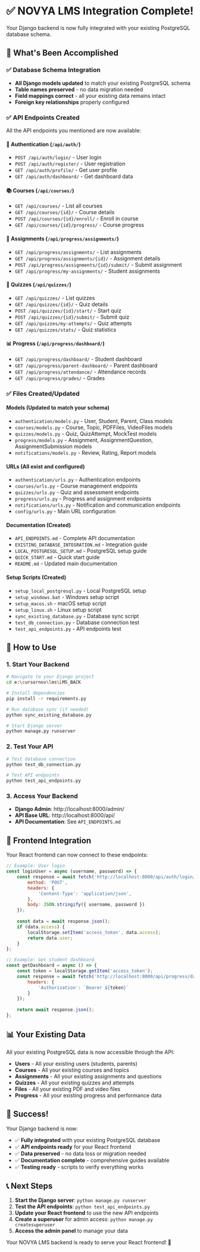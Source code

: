 # ✅ NOVYA LMS Integration Complete!

Your Django backend is now fully integrated with your existing PostgreSQL database schema.

## 🎯 What's Been Accomplished

### ✅ **Database Schema Integration**
- **All Django models updated** to match your existing PostgreSQL schema
- **Table names preserved** - no data migration needed
- **Field mappings correct** - all your existing data remains intact
- **Foreign key relationships** properly configured

### ✅ **API Endpoints Created**
All the API endpoints you mentioned are now available:

#### 🔐 **Authentication** (`/api/auth/`)
- `POST /api/auth/login/` - User login
- `POST /api/auth/register/` - User registration
- `GET /api/auth/profile/` - Get user profile
- `GET /api/auth/dashboard/` - Get dashboard data

#### 📚 **Courses** (`/api/courses/`)
- `GET /api/courses/` - List all courses
- `GET /api/courses/{id}/` - Course details
- `POST /api/courses/{id}/enroll/` - Enroll in course
- `GET /api/courses/{id}/progress/` - Course progress

#### 📝 **Assignments** (`/api/progress/assignments/`)
- `GET /api/progress/assignments/` - List assignments
- `GET /api/progress/assignments/{id}/` - Assignment details
- `POST /api/progress/assignments/{id}/submit/` - Submit assignment
- `GET /api/progress/my-assignments/` - Student assignments

#### 🧠 **Quizzes** (`/api/quizzes/`)
- `GET /api/quizzes/` - List quizzes
- `GET /api/quizzes/{id}/` - Quiz details
- `POST /api/quizzes/{id}/start/` - Start quiz
- `POST /api/quizzes/{id}/submit/` - Submit quiz
- `GET /api/quizzes/my-attempts/` - Quiz attempts
- `GET /api/quizzes/stats/` - Quiz statistics

#### 📊 **Progress** (`/api/progress/dashboard/`)
- `GET /api/progress/dashboard/` - Student dashboard
- `GET /api/progress/parent-dashboard/` - Parent dashboard
- `GET /api/progress/attendance/` - Attendance records
- `GET /api/progress/grades/` - Grades

### ✅ **Files Created/Updated**

#### **Models** (Updated to match your schema)
- `authentication/models.py` - User, Student, Parent, Class models
- `courses/models.py` - Course, Topic, PDFFiles, VideoFiles models
- `quizzes/models.py` - Quiz, QuizAttempt, MockTest models
- `progress/models.py` - Assignment, AssignmentQuestion, AssignmentSubmission models
- `notifications/models.py` - Review, Rating, Report models

#### **URLs** (All exist and configured)
- `authentication/urls.py` - Authentication endpoints
- `courses/urls.py` - Course management endpoints
- `quizzes/urls.py` - Quiz and assessment endpoints
- `progress/urls.py` - Progress and assignment endpoints
- `notifications/urls.py` - Notification and communication endpoints
- `config/urls.py` - Main URL configuration

#### **Documentation** (Created)
- `API_ENDPOINTS.md` - Complete API documentation
- `EXISTING_DATABASE_INTEGRATION.md` - Integration guide
- `LOCAL_POSTGRESQL_SETUP.md` - PostgreSQL setup guide
- `QUICK_START.md` - Quick start guide
- `README.md` - Updated main documentation

#### **Setup Scripts** (Created)
- `setup_local_postgresql.py` - Local PostgreSQL setup
- `setup_windows.bat` - Windows setup script
- `setup_macos.sh` - macOS setup script
- `setup_linux.sh` - Linux setup script
- `sync_existing_database.py` - Database sync script
- `test_db_connection.py` - Database connection test
- `test_api_endpoints.py` - API endpoints test

## 🚀 **How to Use**

### 1. **Start Your Backend**
```bash
# Navigate to your Django project
cd e:\cursornov\lms\LMS_BACK

# Install dependencies
pip install -r requirements.py

# Run database sync (if needed)
python sync_existing_database.py

# Start Django server
python manage.py runserver
```

### 2. **Test Your API**
```bash
# Test database connection
python test_db_connection.py

# Test API endpoints
python test_api_endpoints.py
```

### 3. **Access Your Backend**
- **Django Admin**: http://localhost:8000/admin/
- **API Base URL**: http://localhost:8000/api/
- **API Documentation**: See `API_ENDPOINTS.md`

## 🔗 **Frontend Integration**

Your React frontend can now connect to these endpoints:

```javascript
// Example: User login
const loginUser = async (username, password) => {
    const response = await fetch('http://localhost:8000/api/auth/login/', {
        method: 'POST',
        headers: {
            'Content-Type': 'application/json',
        },
        body: JSON.stringify({ username, password })
    });
    
    const data = await response.json();
    if (data.access) {
        localStorage.setItem('access_token', data.access);
        return data.user;
    }
};

// Example: Get student dashboard
const getDashboard = async () => {
    const token = localStorage.getItem('access_token');
    const response = await fetch('http://localhost:8000/api/progress/dashboard/', {
        headers: {
            'Authorization': `Bearer ${token}`
        }
    });
    
    return await response.json();
};
```

## 📊 **Your Existing Data**

All your existing PostgreSQL data is now accessible through the API:

- **Users** - All your existing users (students, parents)
- **Courses** - All your existing courses and topics
- **Assignments** - All your existing assignments and questions
- **Quizzes** - All your existing quizzes and attempts
- **Files** - All your existing PDF and video files
- **Progress** - All your existing progress and performance data

## 🎉 **Success!**

Your Django backend is now:
- ✅ **Fully integrated** with your existing PostgreSQL database
- ✅ **API endpoints ready** for your React frontend
- ✅ **Data preserved** - no data loss or migration needed
- ✅ **Documentation complete** - comprehensive guides available
- ✅ **Testing ready** - scripts to verify everything works

## 📞 **Next Steps**

1. **Start the Django server**: `python manage.py runserver`
2. **Test the API endpoints**: `python test_api_endpoints.py`
3. **Update your React frontend** to use the new API endpoints
4. **Create a superuser** for admin access: `python manage.py createsuperuser`
5. **Access the admin panel** to manage your data

Your NOVYA LMS backend is ready to serve your React frontend! 🚀
